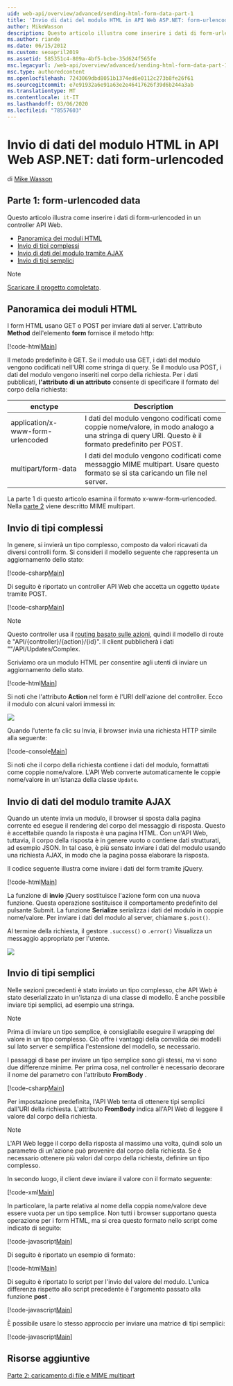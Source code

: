 ```yaml
---
uid: web-api/overview/advanced/sending-html-form-data-part-1
title: 'Invio di dati del modulo HTML in API Web ASP.NET: form-urlencoded Data-ASP.NET 4. x'
author: MikeWasson
description: Questo articolo illustra come inserire i dati di form-urlencoded in un controller API Web con ASP.NET 4. x
ms.author: riande
ms.date: 06/15/2012
ms.custom: seoapril2019
ms.assetid: 585351c4-809a-4bf5-bcbe-35d624f565fe
msc.legacyurl: /web-api/overview/advanced/sending-html-form-data-part-1
msc.type: authoredcontent
ms.openlocfilehash: 7243069dbd8051b1374ed6e0112c273b8fe26f61
ms.sourcegitcommit: e7e91932a6e91a63e2e46417626f39d6b244a3ab
ms.translationtype: MT
ms.contentlocale: it-IT
ms.lasthandoff: 03/06/2020
ms.locfileid: "78557603"
---
```

# <a name="sending-html-form-data-in-aspnet-web-api-form-urlencoded-data"></a>Invio di dati del modulo HTML in API Web ASP.NET: dati form-urlencoded

di [Mike Wasson](https://github.com/MikeWasson)

## <a name="part-1-form-urlencoded-data"></a>Parte 1: form-urlencoded data

Questo articolo illustra come inserire i dati di form-urlencoded in un controller API Web.

- [Panoramica dei moduli HTML](#overview_of_html_forms)
- [Invio di tipi complessi](#sending_complex_types)
- [Invio di dati del modulo tramite AJAX](#sending_form_data_via_ajax)
- [Invio di tipi semplici](#sending_simple_types)

> [!NOTE]
> [Scaricare il progetto completato](https://code.msdn.microsoft.com/ASPNET-Web-API-Sending-a6f9d007).

<a id="overview_of_html_forms"></a>
## <a name="overview-of-html-forms"></a>Panoramica dei moduli HTML

I form HTML usano GET o POST per inviare dati al server. L'attributo **Method** dell'elemento **form** fornisce il metodo http:

[!code-html[Main](sending-html-form-data-part-1/samples/sample1.html)]

Il metodo predefinito è GET. Se il modulo usa GET, i dati del modulo vengono codificati nell'URI come stringa di query. Se il modulo usa POST, i dati del modulo vengono inseriti nel corpo della richiesta. Per i dati pubblicati, **l'attributo di un attributo** consente di specificare il formato del corpo della richiesta:

| enctype | Description |
| --- | --- |
| application/x-www-form-urlencoded | I dati del modulo vengono codificati come coppie nome/valore, in modo analogo a una stringa di query URI. Questo è il formato predefinito per POST. |
| multipart/form-data | I dati del modulo vengono codificati come messaggio MIME multipart. Usare questo formato se si sta caricando un file nel server. |

La parte 1 di questo articolo esamina il formato x-www-form-urlencoded. Nella [parte 2](sending-html-form-data-part-2.md) viene descritto MIME multipart.

<a id="sending_complex_types"></a>
## <a name="sending-complex-types"></a>Invio di tipi complessi

In genere, si invierà un tipo complesso, composto da valori ricavati da diversi controlli form. Si consideri il modello seguente che rappresenta un aggiornamento dello stato:

[!code-csharp[Main](sending-html-form-data-part-1/samples/sample2.cs)]

Di seguito è riportato un controller API Web che accetta un oggetto `Update` tramite POST.

[!code-csharp[Main](sending-html-form-data-part-1/samples/sample3.cs)]

> [!NOTE]
> Questo controller usa il [routing basato sulle azioni](../web-api-routing-and-actions/routing-in-aspnet-web-api.md#routing_by_action_name), quindi il modello di route è &quot;API/{controller}/{action}/{id}&quot;. Il client pubblicherà i dati &quot;&quot;/API/Updates/Complex.

Scriviamo ora un modulo HTML per consentire agli utenti di inviare un aggiornamento dello stato.

[!code-html[Main](sending-html-form-data-part-1/samples/sample4.html)]

Si noti che l'attributo **Action** nel form è l'URI dell'azione del controller. Ecco il modulo con alcuni valori immessi in:

![](sending-html-form-data-part-1/_static/image1.png)

Quando l'utente fa clic su Invia, il browser invia una richiesta HTTP simile alla seguente:

[!code-console[Main](sending-html-form-data-part-1/samples/sample5.cmd)]

Si noti che il corpo della richiesta contiene i dati del modulo, formattati come coppie nome/valore. L'API Web converte automaticamente le coppie nome/valore in un'istanza della classe `Update`.

<a id="sending_form_data_via_ajax"></a>
## <a name="sending-form-data-via-ajax"></a>Invio di dati del modulo tramite AJAX

Quando un utente invia un modulo, il browser si sposta dalla pagina corrente ed esegue il rendering del corpo del messaggio di risposta. Questo è accettabile quando la risposta è una pagina HTML. Con un'API Web, tuttavia, il corpo della risposta è in genere vuoto o contiene dati strutturati, ad esempio JSON. In tal caso, è più sensato inviare i dati del modulo usando una richiesta AJAX, in modo che la pagina possa elaborare la risposta.

Il codice seguente illustra come inviare i dati del form tramite jQuery.

[!code-html[Main](sending-html-form-data-part-1/samples/sample6.html)]

La funzione di **invio** jQuery sostituisce l'azione form con una nuova funzione. Questa operazione sostituisce il comportamento predefinito del pulsante Submit. La funzione **Serialize** serializza i dati del modulo in coppie nome/valore. Per inviare i dati del modulo al server, chiamare `$.post()`.

Al termine della richiesta, il gestore `.success()` o `.error()` Visualizza un messaggio appropriato per l'utente.

![](sending-html-form-data-part-1/_static/image2.png)

<a id="sending_simple_types"></a>
## <a name="sending-simple-types"></a>Invio di tipi semplici

Nelle sezioni precedenti è stato inviato un tipo complesso, che API Web è stato deserializzato in un'istanza di una classe di modello. È anche possibile inviare tipi semplici, ad esempio una stringa.

> [!NOTE]
> Prima di inviare un tipo semplice, è consigliabile eseguire il wrapping del valore in un tipo complesso. Ciò offre i vantaggi della convalida dei modelli sul lato server e semplifica l'estensione del modello, se necessario.

I passaggi di base per inviare un tipo semplice sono gli stessi, ma vi sono due differenze minime. Per prima cosa, nel controller è necessario decorare il nome del parametro con l'attributo **FromBody** .

[!code-csharp[Main](sending-html-form-data-part-1/samples/sample7.cs?highlight=3)]

Per impostazione predefinita, l'API Web tenta di ottenere tipi semplici dall'URI della richiesta. L'attributo **FromBody** indica all'API Web di leggere il valore dal corpo della richiesta.

> [!NOTE]
> L'API Web legge il corpo della risposta al massimo una volta, quindi solo un parametro di un'azione può provenire dal corpo della richiesta. Se è necessario ottenere più valori dal corpo della richiesta, definire un tipo complesso.

In secondo luogo, il client deve inviare il valore con il formato seguente:

[!code-xml[Main](sending-html-form-data-part-1/samples/sample8.xml)]

In particolare, la parte relativa al nome della coppia nome/valore deve essere vuota per un tipo semplice. Non tutti i browser supportano questa operazione per i form HTML, ma si crea questo formato nello script come indicato di seguito:

[!code-javascript[Main](sending-html-form-data-part-1/samples/sample9.js)]

Di seguito è riportato un esempio di formato:

[!code-html[Main](sending-html-form-data-part-1/samples/sample10.html)]

Di seguito è riportato lo script per l'invio del valore del modulo. L'unica differenza rispetto allo script precedente è l'argomento passato alla funzione **post** .

[!code-javascript[Main](sending-html-form-data-part-1/samples/sample11.js?highlight=2)]

È possibile usare lo stesso approccio per inviare una matrice di tipi semplici:

[!code-javascript[Main](sending-html-form-data-part-1/samples/sample12.js)]

## <a name="additional-resources"></a>Risorse aggiuntive

[Parte 2: caricamento di file e MIME multipart](sending-html-form-data-part-2.md)
